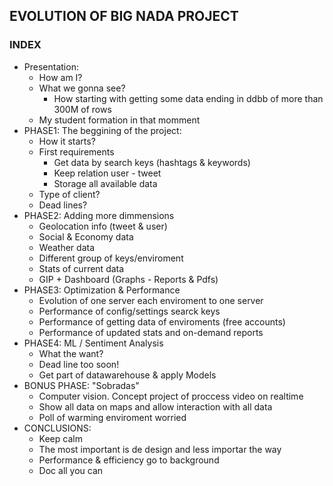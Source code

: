 ## EVOLUTION OF BIG NADA PROJECT ##

### INDEX ####
- Presentation:
  - How am I?
  - What we gonna see?
    - How starting with getting some data ending in ddbb of more than 300M of rows
  - My student formation in that momment
- PHASE1: The beggining of the project:
  - How it starts?
  - First requirements
    - Get data by search keys (hashtags & keywords)
    - Keep relation user - tweet
    - Storage all available data
  - Type of client?
  - Dead lines?
- PHASE2: Adding more dimmensions
  - Geolocation info (tweet & user)
  - Social & Economy data
  - Weather data
  - Different group of keys/enviroment
  - Stats of current data
  - GIP + Dashboard (Graphs - Reports & Pdfs)
- PHASE3: Optimization & Performance
  - Evolution of one server each enviroment to one server
  - Performance of config/settings searck keys
  - Performance of getting data of enviroments (free accounts)
  - Performance of updated stats and on-demand reports
- PHASE4: ML / Sentiment Analysis
  - What the want?
  - Dead line too soon!
  - Get part of datawarehouse & apply Models
- BONUS PHASE: "Sobradas"
  - Computer vision. Concept project of proccess video on realtime
  - Show all data on maps and allow interaction with all data
  - Poll of warming enviroment worried
- CONCLUSIONS:
  - Keep calm
  - The most important is de design and less importar the way
  - Performance & efficiency go to background
  - Doc all you can